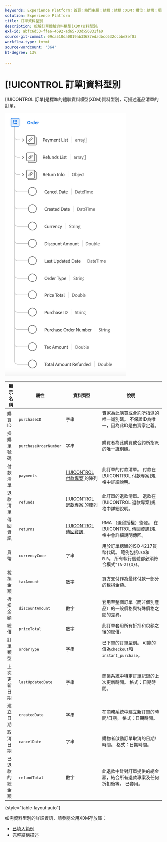 ```yaml
---
keywords: Experience Platform；首頁；熱門主題；結構；結構；XDM；欄位；結構；順序；資料型別；資料型別；
solution: Experience Platform
title: 訂單資料型別
description: 瞭解訂單體驗資料模型(XDM)資料型別。
exl-id: abfc6d53-ffe6-4692-ad65-03d556831fa0
source-git-commit: 09ca510da0819ab38687edadbcc632ccbbe8ef83
workflow-type: tm+mt
source-wordcount: '364'
ht-degree: 13%

---
```


# [!UICONTROL 訂單]資料型別

[!UICONTROL 訂單]是標準的體驗資料模型(XDM)資料型別，可描述產品清單的訂單。

![ [!UICONTROL 訂單]資料型別的圖表。](../images/data-types/order.png)

| 顯示名稱 | 屬性 | 資料類型 | 說明 |
|-------------------------|-------------------------|-----------|------------------------------------------------------------------------------------------------------------------|
| 購買 ID | `purchaseID` | 字串 | 賣家為此購買或合約所指派的唯一識別碼。 不保證ID為唯一，因為此ID是由賣家定義。 |
| 採購單號碼 | `purchaseOrderNumber` | 字串 | 購買者為此購買或合約所指派的唯一識別碼。 |
| 付款清單 | `payments` | [[!UICONTROL 付款專案]](./payment-item.md)的陣列 | 此訂單的付款清單。 付款在[!UICONTROL 付款專案]規格中詳細說明。 |
| 退款清單 | `refunds` | [[!UICONTROL 退款專案]](./refund-item.md)的陣列 | 此訂單的退款清單。 退款在[!UICONTROL 退款專案]規格中詳細說明。 |
| 傳回資訊 | `returns` | [[!UICONTROL 傳回資訊]](./return.md) | RMA （退貨授權）簽發。 在[!UICONTROL 傳回資訊]規格中會詳細說明傳回。 |
| 貨幣 | `currencyCode` | 字串 | 用於訂單總額的ISO 4217貨幣代碼。 範例包括`USD`和`EUR`。 所有執行個體都必須符合模式`^[A-Z]{3}$`。 |
| 稅捐金額 | `taxAmount` | 數字 | 買方支付作為最終付款一部分的稅捐金額。 |
| 折扣金額 | `discountAmount` | 數字 | 套用至整個訂單（而非個別產品）的一般價格與特殊價格之間的差異。 |
| 總價 | `priceTotal` | 數字 | 此訂單套用所有折扣和稅額之後的總價。 |
| 訂單類型 | `orderType` | 字串 | 已下單的訂單型別。 可能的值為`checkout`和`instant_purchase`。 |
| 上次更新日期 | `lastUpdatedDate` | 字串 | 商業系統中特定訂單記錄的上次更新時間。 格式：日期時間。 |
| 建立日期 | `createdDate` | 字串 | 在商務系統中建立新訂單的時間/日期。 格式：日期時間。 |
| 取消日期 | `cancelDate` | 字串 | 購物者啟動訂單取消的日期/時間。 格式：日期時間。 |
| 已退款的總金額 | `refundTotal` | 數字 | 此退款中針對訂單提供的總金額，結合所有退款專案及任何折扣後等。 已套用。 |

{style="table-layout:auto"}

如需資料型別的詳細資訊，請參閱公用XDM存放庫：

* [已填入範例](https://github.com/adobe/xdm/blob/master/components/datatypes/data/order.example.1.json)
* [完整結構描述](https://github.com/adobe/xdm/blob/master/components/datatypes/data/order.schema.json)
